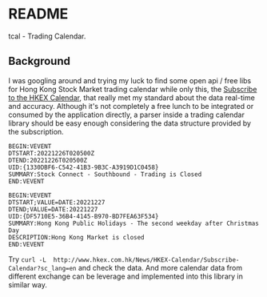 README
====

tcal - Trading Calendar.

## Background

I was googling around and trying my luck to find some open api / free libs for Hong Kong Stock Market trading calendar while only this, the [Subscribe to the HKEX Calendar](https://www.hkex.com.hk/News/HKEX-Calendar/Subscribe-to-the-HKEX-Calendar?sc_lang=en), that really met my standard about the data real-time and accuracy. Although it's not completely a free lunch to be integrated or consumed by the application directly, a parser inside a trading calendar library should be easy enough considering the data structure provided by the subscription. 

```
BEGIN:VEVENT
DTSTART:20221226T020500Z
DTEND:20221226T020500Z
UID:{1330DBF6-C542-41B3-9B3C-A3919D1C0458}
SUMMARY:Stock Connect - Southbound - Trading is Closed
END:VEVENT

BEGIN:VEVENT
DTSTART;VALUE=DATE:20221227
DTEND;VALUE=DATE:20221227
UID:{DF5710E5-36B4-4145-B970-BD7FEA63F534}
SUMMARY:Hong Kong Public Holidays - The second weekday after Christmas Day
DESCRIPTION:Hong Kong Market is closed
END:VEVENT

```

Try `curl -L  http://www.hkex.com.hk/News/HKEX-Calendar/Subscribe-Calendar?sc_lang=en` and check the data. And more calendar data from different exchange can be leverage and implemented into this library in similar way.